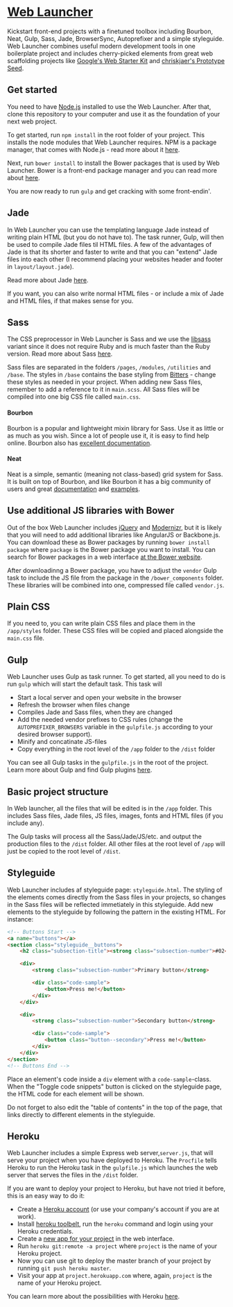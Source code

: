 # [ Web Launcher ](https://github.com/lkabell/web-launcher)

Kickstart front-end projects with a finetuned toolbox including Bourbon, Neat, Gulp, Sass, Jade, BrowserSync, Autoprefixer and a simple styleguide. Web Launcher combines useful modern development tools in one boilerplate project and includes cherry-picked elements from great web scaffolding projects like [Google's Web Starter Kit](https://developers.google.com/web/starter-kit/) and [chriskjaer's Prototype Seed](https://github.com/chriskjaer/prototype-seed).

## Get started
You need to have [Node.js](https://nodejs.org/) installed to use the Web Launcher. After that, clone this repository to your computer and use it as the foundation of your next web project.

To get started, run `npm install` in the root folder of your project. This installs the node modules that Web Launcher requires. NPM is a package manager, that comes with Node.js - read more about it [here](https://www.npmjs.com/).

Next, run `bower install` to install the Bower packages that is used by Web Launcher. Bower is a front-end package manager and you can read more about [here](http://bower.io/).

You are now ready to run `gulp` and get cracking with some front-endin'.

## Jade
In Web Launcher you can use the templating language Jade instead of writing plain HTML (but you do not have to). The task runner, Gulp, will then be used to compile Jade files til HTML files. A few of the advantages of Jade is that its shorter and faster to write and that you can "extend" Jade files into each other (I recommend placing your websites header and footer in `layout/layout.jade`).

Read more about Jade [here](http://jade-lang.com/).

If you want, you can also write normal HTML files - or include a mix of Jade and HTML files, if that makes sense for you.

## Sass
The CSS preprocessor in Web Launcher is Sass and we use the [libsass](http://libsass.org/) variant since it does not require Ruby and is much faster than the Ruby version. Read more about Sass [here](http://sass-lang.com/).

Sass files are separated in the folders `/pages`, `/modules`, `/utilities` and `/base`. The styles in `/base` contains the base styling from [Bitters](http://bitters.bourbon.io/) - change these styles as needed in your project. When adding new Sass files, remember to add a reference to it in `main.scss`. All Sass files will be compiled into one big CSS file called `main.css`.

#### Bourbon
Bourbon is a popular and lightweight mixin library for Sass. Use it as little or as much as you wish. Since a lot of people use it, it is easy to find help online. Bourbon also has [excellent documentation](http://bourbon.io/docs/).

#### Neat
Neat is a simple, semantic (meaning not class-based) grid system for Sass. It is built on top of Bourbon, and like Bourbon it has a big community of users and great [documentation](http://thoughtbot.github.io/neat-docs/latest/) and [examples](http://neat.bourbon.io/examples/).

## Use additional JS libraries with Bower

Out of the box Web Launcher includes [jQuery](http://jquery.com/) and [Modernizr](http://modernizr.com/), but it is likely that you will need to add additional libraries like AngularJS or Backbone.js. You can download these as Bower packages by running `bower install package` where `package` is the Bower package you want to install. You can search for Bower packages in a web interface [at the Bower website](http://bower.io/search/).

After downloadinng a Bower package, you have to adjust the `vendor` Gulp task to include the JS file from the package in the `/bower_components` folder. These libraries will be combined into one, compressed file called `vendor.js`.


## Plain CSS

If you need to, you can write plain CSS files and place them in the `/app/styles` folder. These CSS files will be copied and placed alongside the `main.css` file.

## Gulp
Web Launcher uses Gulp as task runner. To get started, all you need to do is run `gulp` which will start the default task. This task will
* Start a local server and open your website in the browser
* Refresh the browser when files change
* Compiles Jade and Sass files, when they are changed
* Add the needed vendor prefixes to CSS rules (change the `AUTOPREFIXER_BROWSERS` variable in the `gulpfile.js` according to your desired browser support).
* Minify and concatinate JS-files
* Copy everything in the root level of the `/app` folder to the `/dist` folder

You can see all Gulp tasks in the `gulpfile.js` in the root of the project. Learn more about Gulp and find Gulp plugins [here](http://gulpjs.com/).

## Basic project structure
In Web launcher, all the files that will be edited is in the `/app` folder. This includes Sass files, Jade files, JS files, images, fonts and HTML files (if you include any).

The Gulp tasks will process all the Sass/Jade/JS/etc. and output the production files to the `/dist` folder. All other files at the root level of `/app` will just be copied to the root level of `/dist`.

## Styleguide

Web Launcher includes af styleguide page: `styleguide.html`. The styling of the elements comes directly from the Sass files in your projects, so changes in the Sass files will be reflected immetiately in this styleguide. Add new elements to the styleguide by following the pattern in the existing HTML. For instance:
 
```HTML
<!-- Buttons Start -->
<a name="buttons"></a>
<section class="styleguide__buttons">
    <h2 class="subsection-title"><strong class="subsection-number">#02</strong> Buttons</h2>

    <div>
        <strong class="subsection-number">Primary button</strong>

        <div class="code-sample">
            <button>Press me!</button>
        </div>
    </div>

    <div>
        <strong class="subsection-number">Secondary button</strong>

        <div class="code-sample">
            <button class="button--secondary">Press me!</button>
        </div>
    </div>
</section>
<!-- Buttons End -->
```

Place an element's code inside a `div` element with a `code-sample`-class. When the "Toggle code snippets" button is clicked on the styleguide page, the HTML code for each element will be shown.

Do not forget to also edit the "table of contents" in the top of the page, that links directly to different elements in the styleguide.
 

## Heroku

Web Launcher includes a simple Express web server,`server.js`, that will serve your project when you have deployed to Heroku. The `Procfile` tells Heroku to run the Heroku task in the `gulpfile.js` which launches the web server that serves the files in the `/dist` folder.

If you are want to deploy your project to Heroku, but have not tried it before, this is an easy way to do it:
* Create a [Heroku account](https://signup.heroku.com/) (or use your company's account if you are at work).
* Install [heroku toolbelt](https://toolbelt.heroku.com/), run the `heroku` command and login using your Heroku credentials.
* Create a [new app for your project](https://dashboard.heroku.com/new) in the web interface.
* Run `heroku git:remote -a project` where `project` is the name of your Heroku project.
* Now you can use git to deploy the master branch of your project by running `git push heroku master`.
* Visit your app at `project.herokuapp.com` where, again, `project` is the name of your Heroku project.

You can learn more about the possibilities with Heroku [here](https://devcenter.heroku.com/start).
